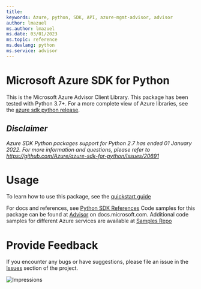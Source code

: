 ```yaml
---
title: 
keywords: Azure, python, SDK, API, azure-mgmt-advisor, advisor
author: lmazuel
ms.author: lmazuel
ms.date: 03/01/2023
ms.topic: reference
ms.devlang: python
ms.service: advisor
---
```

# Microsoft Azure SDK for Python

This is the Microsoft Azure Advisor Client Library.
This package has been tested with Python 3.7+.
For a more complete view of Azure libraries, see the [azure sdk python release](https://aka.ms/azsdk/python/all).

## _Disclaimer_

_Azure SDK Python packages support for Python 2.7 has ended 01 January 2022. For more information and questions, please refer to https://github.com/Azure/azure-sdk-for-python/issues/20691_

# Usage


To learn how to use this package, see the [quickstart guide](https://aka.ms/azsdk/python/mgmt)
 
For docs and references, see [Python SDK References](/python/api/overview/azure/advisor)
Code samples for this package can be found at [Advisor](/samples/browse/?languages=python&term=Getting%20started%20-%20Managing&terms=Getting%20started%20-%20Managing) on docs.microsoft.com.
Additional code samples for different Azure services are available at [Samples Repo](https://github.com/Azure-Samples/azure-samples-python-management/tree/main/samples/advisor)


# Provide Feedback

If you encounter any bugs or have suggestions, please file an issue in the
[Issues](https://github.com/Azure/azure-sdk-for-python/issues)
section of the project. 


![Impressions](https://azure-sdk-impressions.azurewebsites.net/api/impressions/azure-sdk-for-python%2Fazure-mgmt-advisor%2FREADME.png)

